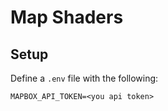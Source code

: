 # Map Shaders

## Setup

Define a `.env` file with the following:

```
MAPBOX_API_TOKEN=<you api token>
```